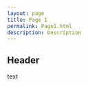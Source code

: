 ```yaml
---
layout: page
title: Page 1
permalink: Page1.html
description: Description
---
```



## Header 

text 
